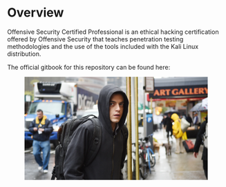 # Overview

Offensive Security Certified Professional is an ethical hacking certification offered by Offensive Security that teaches penetration testing methodologies and the use of the tools included with the Kali Linux distribution.

The official gitbook for this repository can be found here:&#x20;

<figure><img src=".gitbook/assets/mrrobot.jpg" alt=""><figcaption></figcaption></figure>
